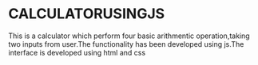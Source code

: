 # CALCULATORUSINGJS
This is a calculator which perform four basic arithmentic operation,taking two inputs from user.The functionality has been developed using js.The interface is developed using html and css
